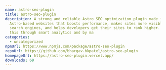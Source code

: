```yaml
---
name: astro-seo-plugin
title: astro-seo-plugin
description: A strong and reliable Astro SEO optimization plugin made just for
  Astro-based websites that boosts performance, makes sites more visible to
  search engines, and helps developers get their sites to rank higher. It does
  this through smart analytics and by ma
categories:
  - uncategorized
npmUrl: https://www.npmjs.com/package/astro-seo-plugin
repoUrl: https://github.com/bhargav-bkpatel/astro-seo-plugin
homepageUrl: https://astro-seo-plugin.vercel.app/
downloads: 69
---
```

